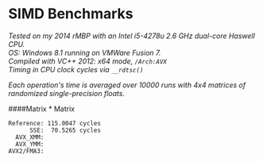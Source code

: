 SIMD Benchmarks
===============
*Tested on my 2014 rMBP with an Intel i5-4278u 2.6 GHz dual-core Haswell CPU.*  
*OS: Windows 8.1 running on VMWare Fusion 7.*  
*Compiled with VC++ 2012: x64 mode, `/Arch:AVX`*  
*Timing in CPU clock cycles via `__rdtsc()`*  

*Each operation's time is averaged over 10000 runs with 4x4 matrices of randomized single-precision floats.*  

####Matrix * Matrix  
```
Reference: 115.0047 cycles  
      SSE:  70.5265 cycles  
  AVX_XMM:  
  AVX_YMM:  
AVX2/FMA3:  
```
